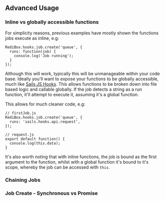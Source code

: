 ## Advanced Usage

### Inline vs globally accessible functions

For simplicity reasons, previous examples have mostly shown the functions jobs execute as inline, e.g:

```
RediBox.hooks.job.create('queue', {
  runs: function(job) {
    console.log('Job running');
  }
});
```

Although this will work, typically this will be unmanageable within your code base. Ideally you'll want to expose your functions
to be globally accessible, much like [Sails JS Hooks](http://sailsjs.org/documentation/concepts/extending-sails/hooks). This allows
functions to be broken down into file based logic and callable globally. If the job detects a string as a run function,
it'll attempt to execute it, assuming it's a global function.

This allows for much cleaner code, e.g:

```
// firstJob.js
RediBox.hooks.job.create('queue', {
  runs: 'sails.hooks.api.request',
});
```

```
// request.js
export default function() {
  console.log(this.data);
}
```

It's also worth noting that with inline functions, the job is bound as the first argument to the function, whilst with 
a global function it's bound to it's scope, whereby the job can be accessed with `this`.

### Chaining Jobs

### Job Create - Synchronous vs Promise
